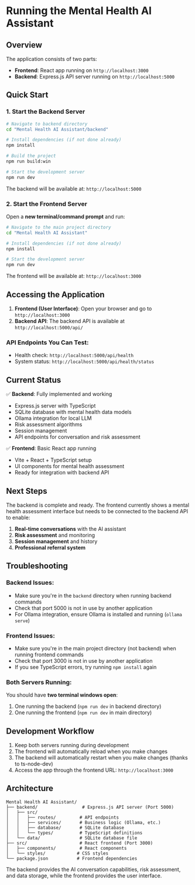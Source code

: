 # Running the Mental Health AI Assistant

## Overview
The application consists of two parts:
- **Frontend**: React app running on `http://localhost:3000`
- **Backend**: Express.js API server running on `http://localhost:5000`

## Quick Start

### 1. Start the Backend Server
```bash
# Navigate to backend directory
cd "Mental Health AI Assistant/backend"

# Install dependencies (if not done already)
npm install

# Build the project
npm run build:win

# Start the development server
npm run dev
```

The backend will be available at: `http://localhost:5000`

### 2. Start the Frontend Server
Open a **new terminal/command prompt** and run:

```bash
# Navigate to the main project directory
cd "Mental Health AI Assistant"

# Install dependencies (if not done already)
npm install

# Start the development server
npm run dev
```

The frontend will be available at: `http://localhost:3000`

## Accessing the Application

1. **Frontend (User Interface)**: Open your browser and go to `http://localhost:3000`
2. **Backend API**: The backend API is available at `http://localhost:5000/api/`

### API Endpoints You Can Test:
- Health check: `http://localhost:5000/api/health`
- System status: `http://localhost:5000/api/health/status`

## Current Status

✅ **Backend**: Fully implemented and working
- Express.js server with TypeScript
- SQLite database with mental health data models
- Ollama integration for local LLM
- Risk assessment algorithms
- Session management
- API endpoints for conversation and risk assessment

✅ **Frontend**: Basic React app running
- Vite + React + TypeScript setup
- UI components for mental health assessment
- Ready for integration with backend API

## Next Steps

The backend is complete and ready. The frontend currently shows a mental health assessment interface but needs to be connected to the backend API to enable:

1. **Real-time conversations** with the AI assistant
2. **Risk assessment** and monitoring
3. **Session management** and history
4. **Professional referral system**

## Troubleshooting

### Backend Issues:
- Make sure you're in the `backend` directory when running backend commands
- Check that port 5000 is not in use by another application
- For Ollama integration, ensure Ollama is installed and running (`ollama serve`)

### Frontend Issues:
- Make sure you're in the main project directory (not backend) when running frontend commands
- Check that port 3000 is not in use by another application
- If you see TypeScript errors, try running `npm install` again

### Both Servers Running:
You should have **two terminal windows open**:
1. One running the backend (`npm run dev` in backend directory)
2. One running the frontend (`npm run dev` in main directory)

## Development Workflow

1. Keep both servers running during development
2. The frontend will automatically reload when you make changes
3. The backend will automatically restart when you make changes (thanks to ts-node-dev)
4. Access the app through the frontend URL: `http://localhost:3000`

## Architecture

```
Mental Health AI Assistant/
├── backend/                 # Express.js API server (Port 5000)
│   ├── src/
│   │   ├── routes/         # API endpoints
│   │   ├── services/       # Business logic (Ollama, etc.)
│   │   ├── database/       # SQLite database
│   │   └── types/          # TypeScript definitions
│   └── data/               # SQLite database file
├── src/                    # React frontend (Port 3000)
│   ├── components/         # React components
│   └── styles/            # CSS styles
└── package.json           # Frontend dependencies
```

The backend provides the AI conversation capabilities, risk assessment, and data storage, while the frontend provides the user interface.